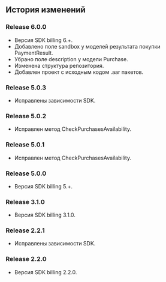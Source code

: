 ## История изменений

### Release 6.0.0
- Версия SDK billing 6.+.
- Добавлено поле sandbox у моделей результата покупки PaymentResult.
- Убрано поле description у модели Purchase.
- Изменена структура репозитория.
- Добавлен проект с исходным кодом .aar пакетов.


### Release 5.0.3
- Исправлены зависимости SDK.


### Release 5.0.2
- Исправлен метод CheckPurchasesAvailability.


### Release 5.0.1
- Исправлен метод CheckPurchasesAvailability.


### Release 5.0.0
- Версия SDK billing 5.+.


### Release 3.1.0
- Версия SDK billing 3.1.0.


### Release 2.2.1
- Исправлены зависимости SDK.


### Release 2.2.0
- Версия SDK billing 2.2.0.
